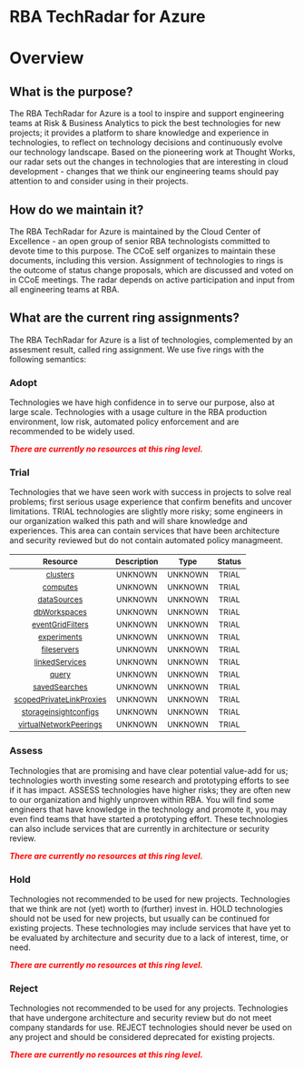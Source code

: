 
RBA TechRadar for Azure
=======================

# Overview

## What is the purpose?


The RBA TechRadar for Azure is a tool to inspire and support engineering teams at Risk & Business Analytics to pick the best technologies for new projects; it provides a platform to share knowledge and experience in technologies, to reflect on technology decisions and continuously evolve our technology landscape.  Based on the pioneering work at Thought Works, our radar sets out the changes in technologies that are interesting in cloud development - changes that we think our engineering teams should pay attention to and consider using in their projects.
## How do we maintain it?


The RBA TechRadar for Azure is maintained by the Cloud Center of Excellence - an open group of senior RBA technologists committed to devote time to this purpose.  The CCoE self organizes to maintain these documents, including this version.  Assignment of technologies to rings is the outcome of status change proposals, which are discussed and voted on in CCoE meetings.  The radar depends on active participation and input from all engineering teams at RBA.
## What are the current ring assignments?


The RBA TechRadar for Azure is a list of technologies, complemented by an assesment result, called ring assignment.  We use five rings with the following semantics:
### Adopt


Technologies we have high confidence in to serve our purpose, also at large scale.  Technologies with a usage culture in the RBA production environment, low risk, automated policy enforcement and are recommended to be widely used.  
  
***<font color="red"> There are currently no resources at this ring level. </font>***
### Trial


Technologies that we have seen work with success in projects to solve real problems;  first serious usage experience that confirm benefits and uncover limitations.  TRIAL technologies are slightly more risky; some engineers in our organization walked this path and will share knowledge and experiences.  This area can contain services that have been architecture and security reviewed but do not contain automated policy managmeent.  

|<sub>Resource</sub>|<sub>Description</sub>|<sub>Type</sub>|<sub>Status</sub>|
| :---: | :---: | :---: | :---: |
|<sub>[clusters](https://github.com/openrba/python-azure-techradar/tree/master/Microsoft.Compute/workspaces/clusters)</sub>|<sub>UNKNOWN</sub>|<sub>UNKNOWN</sub>|<sub>TRIAL</sub>|
|<sub>[computes](https://github.com/openrba/python-azure-techradar/tree/master/Microsoft.Compute/workspaces/computes)</sub>|<sub>UNKNOWN</sub>|<sub>UNKNOWN</sub>|<sub>TRIAL</sub>|
|<sub>[dataSources](https://github.com/openrba/python-azure-techradar/tree/master/Microsoft.Compute/workspaces/dataSources)</sub>|<sub>UNKNOWN</sub>|<sub>UNKNOWN</sub>|<sub>TRIAL</sub>|
|<sub>[dbWorkspaces](https://github.com/openrba/python-azure-techradar/tree/master/Microsoft.Compute/workspaces/dbWorkspaces)</sub>|<sub>UNKNOWN</sub>|<sub>UNKNOWN</sub>|<sub>TRIAL</sub>|
|<sub>[eventGridFilters](https://github.com/openrba/python-azure-techradar/tree/master/Microsoft.Compute/workspaces/eventGridFilters)</sub>|<sub>UNKNOWN</sub>|<sub>UNKNOWN</sub>|<sub>TRIAL</sub>|
|<sub>[experiments](https://github.com/openrba/python-azure-techradar/tree/master/Microsoft.Compute/workspaces/experiments)</sub>|<sub>UNKNOWN</sub>|<sub>UNKNOWN</sub>|<sub>TRIAL</sub>|
|<sub>[fileservers](https://github.com/openrba/python-azure-techradar/tree/master/Microsoft.Compute/workspaces/fileservers)</sub>|<sub>UNKNOWN</sub>|<sub>UNKNOWN</sub>|<sub>TRIAL</sub>|
|<sub>[linkedServices](https://github.com/openrba/python-azure-techradar/tree/master/Microsoft.Compute/workspaces/linkedServices)</sub>|<sub>UNKNOWN</sub>|<sub>UNKNOWN</sub>|<sub>TRIAL</sub>|
|<sub>[query](https://github.com/openrba/python-azure-techradar/tree/master/Microsoft.Compute/workspaces/query)</sub>|<sub>UNKNOWN</sub>|<sub>UNKNOWN</sub>|<sub>TRIAL</sub>|
|<sub>[savedSearches](https://github.com/openrba/python-azure-techradar/tree/master/Microsoft.Compute/workspaces/savedSearches)</sub>|<sub>UNKNOWN</sub>|<sub>UNKNOWN</sub>|<sub>TRIAL</sub>|
|<sub>[scopedPrivateLinkProxies](https://github.com/openrba/python-azure-techradar/tree/master/Microsoft.Compute/workspaces/scopedPrivateLinkProxies)</sub>|<sub>UNKNOWN</sub>|<sub>UNKNOWN</sub>|<sub>TRIAL</sub>|
|<sub>[storageinsightconfigs](https://github.com/openrba/python-azure-techradar/tree/master/Microsoft.Compute/workspaces/storageinsightconfigs)</sub>|<sub>UNKNOWN</sub>|<sub>UNKNOWN</sub>|<sub>TRIAL</sub>|
|<sub>[virtualNetworkPeerings](https://github.com/openrba/python-azure-techradar/tree/master/Microsoft.Compute/workspaces/virtualNetworkPeerings)</sub>|<sub>UNKNOWN</sub>|<sub>UNKNOWN</sub>|<sub>TRIAL</sub>|

### Assess


Technologies that are promising and have clear potential value-add for us; technologies worth investing some research and prototyping efforts to see if it has impact.  ASSESS technologies have higher risks;  they are often new to our organization and highly unproven within RBA.  You will find some engineers that have knowledge in the technology and promote it, you may even find teams that have started a prototyping effort.  These technologies can also include services that are currently in architecture or security review.  
  
***<font color="red"> There are currently no resources at this ring level. </font>***
### Hold


Technologies not recommended to be used for new projects. Technologies that we think are not (yet) worth to (further) invest in.  HOLD technologies should not be used for new projects, but usually can be continued for existing projects.  These technologies may include services that have yet to be evaluated by architecture and security due to a lack of interest, time, or need.  
  
***<font color="red"> There are currently no resources at this ring level. </font>***
### Reject


Technologies not recommended to be used for any projects. Technologies that have undergone architecture and security review but do not meet company standards for use.  REJECT technologies should never be used on any project and should be considered deprecated for existing projects.  
  
***<font color="red"> There are currently no resources at this ring level. </font>***